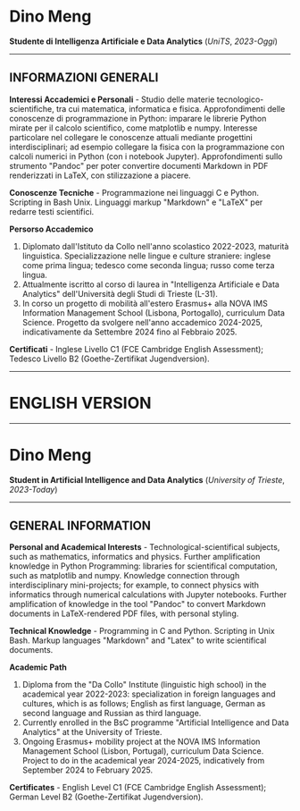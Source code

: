 # Dino Meng
**Studente di Intelligenza Artificiale e Data Analytics** (*UniTS*, *2023-Oggi*)

---
## INFORMAZIONI GENERALI
**Interessi Accademici e Personali** - Studio delle materie tecnologico-scientifiche, tra cui matematica, informatica e fisica. Approfondimenti delle conoscenze di programmazione in Python: imparare le librerie Python mirate per il calcolo scientifico, come matplotlib e numpy. Interesse particolare nel collegare le conoscenze attuali mediante progettini interdisciplinari; ad esempio collegare la fisica con la programmazione con calcoli numerici in Python (con i notebook Jupyter). Approfondimenti sullo strumento "Pandoc" per poter convertire documenti Markdown in PDF renderizzati in LaTeX, con stilizzazione a piacere.

**Conoscenze Tecniche** - Programmazione nei linguaggi C e Python. Scripting in Bash Unix. Linguaggi markup "Markdown" e "LaTeX" per redarre testi scientifici.

**Persorso Accademico**
1. Diplomato dall'Istituto da Collo nell'anno scolastico 2022-2023, maturità linguistica. Specializzazione nelle lingue e culture straniere: inglese come prima lingua; tedesco come seconda lingua; russo come terza lingua.
2. Attualmente iscritto al corso di laurea in "Intelligenza Artificiale e Data Analytics" dell'Università degli Studi di Trieste (L-31).
3. In corso un progetto di mobilità all'estero Erasmus+ alla NOVA IMS Information Management School (Lisbona, Portogallo), curriculum Data Science. Progetto da svolgere nell'anno accademico 2024-2025, indicativamente da Settembre 2024 fino al Febbraio 2025.

**Certificati** - Inglese Livello C1 (FCE Cambridge English Assessment); Tedesco Livello B2 (Goethe-Zertifikat Jugendversion).

---
# ENGLISH VERSION
---

# Dino Meng
**Student in Artificial Intelligence and Data Analytics** (*University of Trieste*, *2023-Today*)

---
## GENERAL INFORMATION
**Personal and Academical Interests** - Technological-scientifical subjects, such as mathematics, informatics and physics. Further amplification knowledge in Python Programming: libraries for scientifical computation, such as matplotlib and numpy. Knowledge connection through interdisciplinary mini-projects; for example, to connect physics with informatics through numerical calculations with Jupyter notebooks. Further amplification of knowledge in the tool "Pandoc" to convert Markdown documents in LaTeX-rendered PDF files, with personal styling.

**Technical Knowledge** - Programming in C and Python. Scripting in Unix Bash. Markup languages "Markdown" and "Latex" to write scientifical documents.

**Academic Path**
1. Diploma from the "Da Collo" Institute (linguistic high school) in the academical year 2022-2023: specialization in foreign languages and cultures, which is as follows; English as first language, German as second language and Russian as third language.
2. Currently enrolled in the BsC programme "Artificial Intelligence and Data Analytics" at the University of Trieste.
3. Ongoing Erasmus+ mobility project at the NOVA IMS Information Management School (Lisbon, Portugal), curriculum Data Science. Project to do in the academical year 2024-2025, indicatively from September 2024 to February 2025.

**Certificates** - English Level C1 (FCE Cambridge English Assessment); German Level B2 (Goethe-Zertifikat Jugendversion).


<!---
OdinMeng/OdinMeng is a ✨ special ✨ repository because its `README.md` (this file) appears on your GitHub profile.
You can click the Preview link to take a look at your changes.
--->
